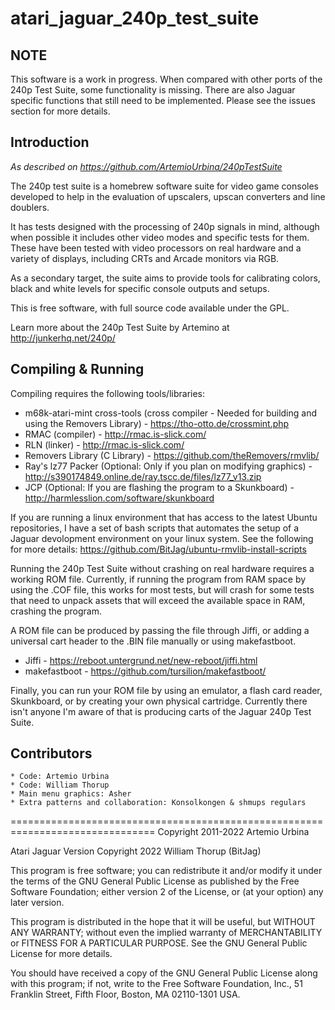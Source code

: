 # atari_jaguar_240p_test_suite

## NOTE
This software is a work in progress. When compared with other ports of the 240p Test Suite, some functionality is missing. There are also Jaguar specific functions that still need to be implemented. Please see the issues section for more details.

## Introduction
_As described on https://github.com/ArtemioUrbina/240pTestSuite_

The 240p test suite is a homebrew software suite for video game consoles developed to help in the evaluation of upscalers, upscan converters and line doublers.

It has tests designed with the processing of 240p signals in mind, although when possible it includes other video modes and specific tests for them. These have been tested with video processors on real hardware and a variety of displays, including CRTs and Arcade monitors via RGB.

As a secondary target, the suite aims to provide tools for calibrating colors, black and white levels for specific console outputs and setups.

This is free software, with full source code available under the GPL.

Learn more about the 240p Test Suite by Artemino at http://junkerhq.net/240p/

## Compiling & Running
Compiling requires the following tools/libraries:
- m68k-atari-mint cross-tools (cross compiler - Needed for building and using the Removers Library) - https://tho-otto.de/crossmint.php
- RMAC (compiler) - http://rmac.is-slick.com/
- RLN (linker) - http://rmac.is-slick.com/
- Removers Library (C Library) - https://github.com/theRemovers/rmvlib/
- Ray's lz77 Packer (Optional: Only if you plan on modifying graphics) - http://s390174849.online.de/ray.tscc.de/files/lz77_v13.zip
- JCP (Optional: If you are flashing the program to a Skunkboard) - http://harmlesslion.com/software/skunkboard

If you are running a linux environment that has access to the latest Ubuntu repositories, I have a set of bash scripts that automates the setup of a Jaguar devolopment environment on your linux system.  See the following for more details: https://github.com/BitJag/ubuntu-rmvlib-install-scripts

Running the 240p Test Suite without crashing on real hardware requires a working ROM file.  Currently, if running the program from RAM space by using the .COF file, this works for most tests, but will crash for some tests that need to unpack assets that will exceed the available space in RAM, crashing the program.

A ROM file can be produced by passing the file through Jiffi, or adding a universal cart header to the .BIN file manually or using makefastboot.

- Jiffi - https://reboot.untergrund.net/new-reboot/jiffi.html
- makefastboot - https://github.com/tursilion/makefastboot/

Finally, you can run your ROM file by using an emulator, a flash card reader, Skunkboard, or by creating your own physical cartridge. Currently there isn't anyone I'm aware of that is producing carts of the Jaguar 240p Test Suite.

## Contributors
```
* Code: Artemio Urbina
* Code: William Thorup
* Main menu graphics: Asher
* Extra patterns and collaboration: Konsolkongen & shmups regulars
```
=============================================================================== Copyright 2011-2022 Artemio Urbina

Atari Jaguar Version Copyright 2022 William Thorup (BitJag)

This program is free software; you can redistribute it and/or modify it under the terms of the GNU General Public License as published by the Free Software Foundation; either version 2 of the License, or (at your option) any later version.

This program is distributed in the hope that it will be useful, but WITHOUT ANY WARRANTY; without even the implied warranty of MERCHANTABILITY or FITNESS FOR A PARTICULAR PURPOSE. See the GNU General Public License for more details.

You should have received a copy of the GNU General Public License along with this program; if not, write to the Free Software Foundation, Inc., 51 Franklin Street, Fifth Floor, Boston, MA 02110-1301 USA.
